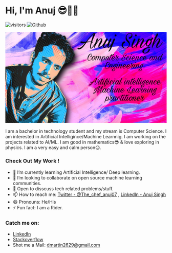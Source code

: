# Hi, I'm Anuj 😎🎯🤖

![visitors](https://visitor-badge.laobi.icu/badge?page_id=sudha-007.sudha-007)  [![Github](https://img.shields.io/github/followers/sudha-007?label=Followers&logo=Github)](https://github.com/sudha-007)

<img src="https://raw.githubusercontent.com/shrisudha999/shrisudha999/master/preview.png">


I am a bachelor in technology student and my stream is Computer Science. I am interested in Artificial Intelligince/Machine Learnnig. I am working on the projects related to AI/ML. I am good in mathematics😎 & love exploring in physics. I am a very easy and calm person😉.  

### Check Out My Work !

- 🌱 I’m currently learning Artificial Intelligence/ Deep learning.
- 👯 I’m looking to collaborate on open source machine learning communities. 
- 💬 Open to disscuss tech related problems/stuff.
- 📫 How to reach me: [Twitter - @The_chef_anuj07](https://twitter.com/The_chef_anuj07) , [LinkedIn - Anuj Singh](https://www.linkedin.com/in/anuj-singh-8b87ab148/)
- 😄 Pronouns: He/His
- ⚡ Fun fact: I am a Rider.


### Catch me on:
- [LinkedIn](https://www.linkedin.com/in/anuj-singh-8b87ab148/)   
- [Stackoverflow](https://stackoverflow.com/users/12033940/the-chef-anuj)
- Shot me a Mail: dmartin2629@gmail.com

<!--
**shrisudha999/shrisudha999** is a ✨ _special_ ✨ repository because its `README.md` (this file) appears on your GitHub profile.

